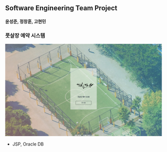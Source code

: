 ## Software Engineering Team Project

#### 윤성준, 정창훈, 고현민

### 풋살장 예약 시스템

![풋살장메인](./images/index.jpg)

- JSP, Oracle DB
